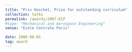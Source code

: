 ```yaml
---
title: "Prix Hoschet, Prize for outstanding curriculum"
collection: talks
permalink: /awards/2007-ECP
#type: "Mechanical and Aerospace Engineering"
venue: "Ecole Centrale Paris"

date: 2006-06-01
tag: award
---
```


